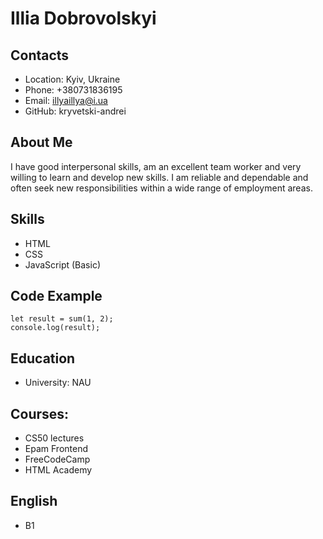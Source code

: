 # Illia Dobrovolskyi

## Contacts
* Location: Kyiv, Ukraine
* Phone: +380731836195
* Email: illyaillya@i.ua
* GitHub: kryvetski-andrei

## About Me
I have good interpersonal skills, am an excellent team worker and very willing to learn and develop new skills.
I am reliable and dependable and often seek new responsibilities within a wide range of employment areas.

## Skills
* HTML
* CSS
* JavaScript (Basic)

## Code Example
```const sum = (a, b) => return a + b;
let result = sum(1, 2);
console.log(result);
```

## Education
* University: NAU

## Courses:

* CS50 lectures
* Epam Frontend
* FreeCodeCamp
* HTML Academy
## English
* B1
